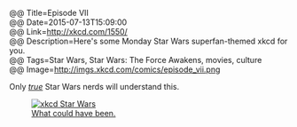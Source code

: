 @@ Title=Episode VII  
@@ Date=2015-07-13T15:09:00  
@@ Link=http://xkcd.com/1550/  
@@ Description=Here's some Monday Star Wars superfan-themed xkcd for you.  
@@ Tags=Star Wars, Star Wars: The Force Awakens, movies, culture  
@@ Image=http://imgs.xkcd.com/comics/episode_vii.png  

Only [*true*][sw] Star Wars nerds will understand this.

<figure>
	<a class="nohover" href="http://imgs.xkcd.com/comics/episode_vii.png">
		<img src="http://imgs.xkcd.com/comics/episode_vii.png" alt="xkcd Star Wars" />
	</a>
	<figcaption><a href="http://m.youtube.com/watch?v=X66jntR0MVE">What could have been.</a></figcaption>
</figure>

[sw]: http://www.inafarawaygalaxy.com/2013/10/luke-skywalker-quotes-star-wars-best-lines.html

